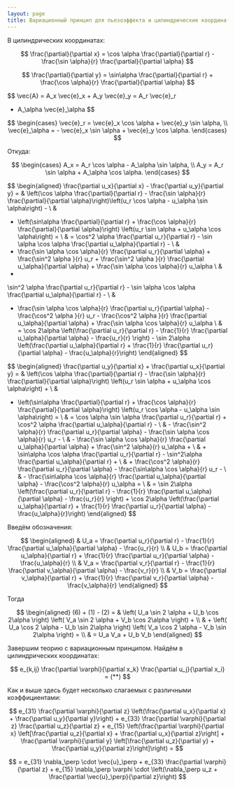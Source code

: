 ```yaml
---
layout: page
title: Вариационный принцип для пьезоэффекта и цилиндрические координаты
---
```


В цилиндрических координатах:

$$
\frac{\partial}{\partial x} = \cos \alpha \frac{\partial}{\partial r} - \frac{\sin \alpha}{r} \frac{\partial}{\partial \alpha}
$$

$$
\frac{\partial}{\partial y} = \sin\alpha \frac{\partial}{\partial r} + \frac{\cos \alpha}{r} \frac{\partial}{\partial \alpha}
$$

$$
\vec{A} = A_x \vec{e}_x + A_y \vec{e}_y = A_r \vec{e}_r
+ A_\alpha \vec{e}_\alpha
$$

$$ 
\begin{cases} 
    \vec{e}_r = \vec{e}_x \cos \alpha + \vec{e}_y \sin \alpha, \\ 
    \vec{e}_\alpha =  - \vec{e}_x \sin \alpha + \vec{e}_y \cos \alpha.
\end{cases}
$$

Откуда:

$$
\begin{cases}  
    A_x = A_r \cos \alpha - A_\alpha \sin \alpha, \\  
    A_y = A_r \sin \alpha + A_\alpha \cos \alpha.
\end{cases}
$$

$$
\begin{aligned} 
\frac{\partial u_x}{\partial x} - \frac{\partial u_y}{\partial y} = 
&
\left(\cos \alpha \frac{\partial}{\partial r} - \frac{\sin \alpha}{r} \frac{\partial}{\partial \alpha}\right)\left(u_r \cos \alpha - u_\alpha \sin \alpha\right) -
\\ & 
- \left(\sin\alpha \frac{\partial}{\partial r} + \frac{\cos \alpha}{r} \frac{\partial}{\partial \alpha}\right) \left(u_r \sin \alpha + u_\alpha \cos \alpha\right) =
\\ &
= 
\cos^2 \alpha \frac{\partial u_r}{\partial r} - \sin \alpha \cos \alpha \frac{\partial u_\alpha}{\partial r} -
\\ &
- \frac{\sin \alpha \cos \alpha}{r} \frac{\partial u_r}{\partial \alpha} + \frac{\sin^2 \alpha }{r} u_r + \frac{\sin^2 \alpha }{r} \frac{\partial u_\alpha}{\partial \alpha} + \frac{\sin \alpha \cos \alpha}{r} u_\alpha
\\ &
- 
\sin^2 \alpha \frac{\partial u_r}{\partial r} - \sin \alpha \cos \alpha \frac{\partial u_\alpha}{\partial r} -
\\ &
- \frac{\sin \alpha \cos \alpha}{r} \frac{\partial u_r}{\partial \alpha} - \frac{\cos^2 \alpha }{r} u_r - \frac{\cos^2 \alpha }{r} \frac{\partial u_\alpha}{\partial \alpha} + \frac{\sin \alpha \cos \alpha}{r} u_\alpha
\\ &
= \cos 2\alpha \left(\frac{\partial u_r}{\partial r} - \frac{1}{r} \frac{\partial u_\alpha}{\partial \alpha} - \frac{u_r}{r} \right) - \sin 2\alpha 
\left(\frac{\partial u_\alpha}{\partial r} + \frac{1}{r} \frac{\partial u_r}{\partial \alpha} - \frac{u_\alpha}{r}\right)
\end{aligned}
$$

$$
\begin{aligned}
\frac{\partial u_y}{\partial x} + \frac{\partial u_x}{\partial y} = &
\left(\cos \alpha \frac{\partial}{\partial r} - \frac{\sin \alpha}{r} \frac{\partial}{\partial \alpha}\right)
\left(u_r \sin \alpha + u_\alpha \cos \alpha\right) +
\\ &
+ \left(\sin\alpha \frac{\partial}{\partial r} + \frac{\cos \alpha}{r} \frac{\partial}{\partial \alpha}\right) \left(u_r \cos \alpha - u_\alpha \sin \alpha\right) 
=
\\ & =
\cos \alpha \sin \alpha \frac{\partial u_r}{\partial r} + \cos^2 \alpha \frac{\partial u_\alpha}{\partial r} - 
\\ & -
\frac{\sin^2 \alpha}{r} \frac{\partial u_r}{\partial \alpha} -
\frac{\sin \alpha \cos \alpha}{r} u_r - 
\\ & -
\frac{\sin \alpha \cos \alpha}{r} \frac{\partial u_\alpha}{\partial \alpha} +
\frac{\sin^2 \alpha}{r} u_\alpha +
\\ & + 
\sin\alpha \cos \alpha \frac{\partial u_r}{\partial r} -
\sin^2\alpha \frac{\partial u_\alpha}{\partial r} +
\\ & +
\frac{\cos^2 \alpha}{r} \frac{\partial u_r}{\partial \alpha} -
\frac{\sin\alpha \cos \alpha}{r} u_r -
\\ & -
\frac{\sin\alpha \cos \alpha}{r} \frac{\partial u_\alpha}{\partial \alpha} -
\frac{\cos^2 \alpha}{r} u_\alpha = 
\\ & =
\sin 2\alpha \left(\frac{\partial u_r}{\partial r} - \frac{1}{r} \frac{\partial u_\alpha}{\partial \alpha} - \frac{u_r}{r} \right) + \cos 2\alpha 
\left(\frac{\partial u_\alpha}{\partial r} + \frac{1}{r} \frac{\partial u_r}{\partial \alpha} - \frac{u_\alpha}{r}\right)
\end{aligned}
$$

Введём обозначения:

$$
\begin{aligned}
& 
U_a = \frac{\partial u_r}{\partial r} - \frac{1}{r} \frac{\partial u_\alpha}{\partial \alpha} - \frac{u_r}{r} 
\\ &
U_b = \frac{\partial u_\alpha}{\partial r} + \frac{1}{r} \frac{\partial u_r}{\partial \alpha} - \frac{u_\alpha}{r}
\\ &
V_a = \frac{\partial v_r}{\partial r} - \frac{1}{r} \frac{\partial v_\alpha}{\partial \alpha} - \frac{v_r}{r} 
\\ &
V_b = \frac{\partial v_\alpha}{\partial r} + \frac{1}{r} \frac{\partial v_r}{\partial \alpha} - \frac{v_\alpha}{r}
\end{aligned}
$$

Тогда

$$
\begin{aligned}
(6) + (1) - (2) = &
\left(
    U_a \sin 2 \alpha + U_b \cos 2\alpha 
    \right) \left(
    V_a \sin 2 \alpha + V_b \cos 2\alpha 
\right) + 
\\ & +
\left(
    U_a \cos 2 \alpha - U_b \sin 2\alpha 
    \right) \left(
    V_a \cos 2 \alpha - V_b \sin 2\alpha 
\right) =
\\ & =
U_a V_a + U_b V_b
\end{aligned}
$$

Завершим теорию с вариационным принципом. Найдём в цилиндрических координатах:

$$
e_{k,ij} \frac{\partial \varphi}{\partial x_k} \frac{\partial u_j}{\partial x_i} = (**)
$$

Как и выше здесь будет несколько слагаемых с различными коэффициентами:

$$
e_{31} \frac{\partial \varphi}{\partial z} \left(\frac{\partial u_x}{\partial x} + \frac{\partial u_y}{\partial y}\right) + e_{33} \frac{\partial \varphi}{\partial z} \frac{\partial u_z}{\partial z} + e_{15} \left(\frac{\partial \varphi}{\partial x} \left[\frac{\partial u_z}{\partial x} + \frac{\partial u_x}{\partial z}\right] + \frac{\partial \varphi}{\partial y} \left[\frac{\partial u_z}{\partial y} + \frac{\partial u_y}{\partial z}\right]\right) =
$$

$$
= e_{31} \nabla_\perp \cdot \vec{u}_\perp + e_{33} \frac{\partial \varphi}{\partial z} + e_{15} \nabla_\perp \varphi \cdot  \left(\nabla_\perp u_z + \frac{\partial \vec{u}_\perp}{\partial z}\right)
$$